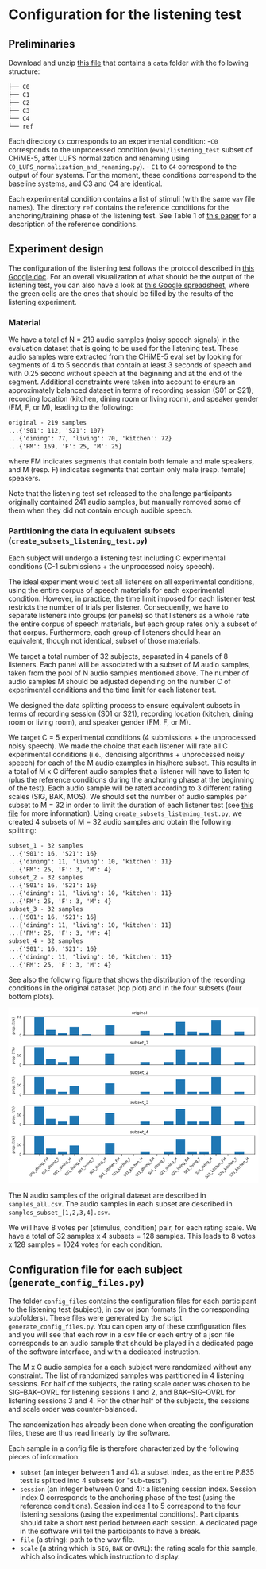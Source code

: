 # Configuration for the listening test

## Preliminaries 

Download and unzip [this file](https://drive.google.com/file/d/1fVohSi2S74HCh5DitZ6SvmgUUMKHuolS/view?usp=sharing) that contains a `data` folder with the following structure:
```
├── C0
├── C1
├── C2
├── C3
└── C4
└── ref
```

Each directory `Cx` corresponds to an experimental condition: 
    -`C0` corresponds to the unprocessed condition (`eval/listening_test` subset of CHiME-5, after LUFS normalization and renaming using `C0_LUFS_normalization_and_renaming.py`).
    - `C1` to `C4` correspond to the output of four systems. For the moment, these conditions correspond to the baseline systems, and C3 and C4 are identical.

Each experimental condition contains a list of stimuli (with the same `wav` file names). The directory `ref` contains the reference conditions for the anchoring/training phase of the listening test. See Table 1 of [this paper](https://arxiv.org/pdf/2010.13200.pdf) for a description of the reference conditions.

## Experiment design

The configuration of the listening test follows the protocol described in [this Google doc](https://docs.google.com/document/d/1mIRKcIShbw0jMrEd8qqZ5ocXI77wIk8jxgVrCD6P6gk/edit?usp=sharing). For an overall visualization of what should be the output of the listening test, you can also have a look at [this Google spreadsheet](https://docs.google.com/spreadsheets/d/1juJbTaKh-vQbdEh0b_XAWzPmUfX3iVNn-_1vZmJOmz4/edit?usp=sharing), where the green cells are the ones that should be filled by the results of the listening experiment.


### Material

We have a total of N = 219 audio samples (noisy speech signals) in the evaluation dataset that is going to be used for the listening test. These audio samples were extracted from the CHiME-5 eval set by looking for segments of 4 to 5 seconds that contain at least 3 seconds of speech and with 0.25 second without speech at the beginning and at the end of the segment. Additional constraints were taken into account to ensure an approximately balanced dataset in terms of recording session (S01 or S21), recording location (kitchen, dining room or living room), and speaker gender (FM, F, or M), leading to the following:
```
original - 219 samples
...{'S01': 112, 'S21': 107}
...{'dining': 77, 'living': 70, 'kitchen': 72}
...{'FM': 169, 'F': 25, 'M': 25}
```

where FM indicates segments that contain both female and male speakers, and M (resp. F) indicates segments that contain only male (resp. female) speakers. 

Note that the listening test set released to the challenge participants originally contained 241 audio samples, but manually removed some of them when they did not contain enough audible speech. 

### Partitioning the data in equivalent subsets (`create_subsets_listening_test.py`)

Each subject will undergo a listening test including C experimental conditions (C-1 submissions + the unprocessed noisy speech).

The ideal experiment would test all listeners on all experimental conditions, using the entire corpus of speech materials for each experimental condition. However, in practice, the time limit imposed for each listener test restricts the number of trials per listener. Consequently, we have to separate listeners into groups (or panels) so that listeners as a whole rate the entire corpus of speech materials, but each group rates only a subset of that corpus. Furthermore, each group of listeners should hear an equivalent, though not identical, subset of those materials. 

We target a total number of 32 subjects, separated in 4 panels of 8 listeners. Each panel will be associated with a subset of M audio samples, taken from the pool of N audio samples mentioned above. The number of audio samples M should be adjusted depending on the number C of experimental conditions and the time limit for each listener test.

We designed the data splitting process to ensure equivalent subsets in terms of recording session (S01 or S21), recording location (kitchen, dining room or living room), and speaker gender (FM, F, or M). 

We target C = 5 experimental conditions (4 submissions + the unprocessed noisy speech). We made the choice that each listener will rate all C experimental conditions (i.e., denoising algorithms + unprocessed noisy speech) for each of the M audio examples in his/here subset. This results in a total of M x C different audio samples that a listener will have to listen to (plus the reference conditions during the anchoring phase at the beginning of the test). Each audio sample will be rated according to 3 different rating scales (SIG, BAK, MOS). We should set the number of audio samples per subset to M = 32 in order to limit the duration of each listener test (see [this file](https://docs.google.com/spreadsheets/d/14monM79OnHGqvkA2yVHI1qAQLV9O2fDGG1m9KkoTD_E/edit?usp=sharing) for more information). Using `create_subsets_listening_test.py`, we created 4 subsets of M = 32 audio samples and obtain the following splitting:

```
subset_1 - 32 samples
...{'S01': 16, 'S21': 16}
...{'dining': 11, 'living': 10, 'kitchen': 11}
...{'FM': 25, 'F': 3, 'M': 4}
subset_2 - 32 samples
...{'S01': 16, 'S21': 16}
...{'dining': 11, 'living': 10, 'kitchen': 11}
...{'FM': 25, 'F': 3, 'M': 4}
subset_3 - 32 samples
...{'S01': 16, 'S21': 16}
...{'dining': 11, 'living': 10, 'kitchen': 11}
...{'FM': 25, 'F': 3, 'M': 4}
subset_4 - 32 samples
...{'S01': 16, 'S21': 16}
...{'dining': 11, 'living': 10, 'kitchen': 11}
...{'FM': 25, 'F': 3, 'M': 4}
```

See also the following figure that shows the distribution of the recording conditions in the original dataset (top plot) and in the four subsets (four bottom plots).

![](data_splitting.png)

The N audio samples of the original dataset are described in `samples_all.csv`. The audio samples in each subset are described in `samples_subset_[1,2,3,4].csv`.

We will have 8 votes per (stimulus, condition) pair, for each rating scale. We have a total of 32 samples x 4 subsets = 128 samples. This leads to 8 votes x 128 samples = 1024 votes for each condition. 


## Configuration file for each subject (`generate_config_files.py`)

The folder `config_files` contains the configuration files for each participant to the listening test (subject), in csv or json formats (in the corresponding subfolders). These files were generated by the script `generate_config_files.py`. You can open any of these configuration files and you will see that each row in a csv file or each entry of a json file corresponds to an audio sample that should be played in a dedicated page of the software interface, and with a dedicated instruction. 

The M x C audio samples for a each subject were randomized without any constraint. The list of randomized samples was partitioned in 4 listening sessions.  For half of the subjects, the rating scale order was chosen to be SIG–BAK–OVRL for listening sessions 1 and 2, and BAK–SIG–OVRL for listening sessions 3 and 4. For the other half of the subjects, the sessions and scale order was counter-balanced.

The randomization has already been done when creating the configuration files, these are thus read linearly by the software.

Each sample in a config file is therefore characterized by the following pieces of information:
- `subset` (an integer between 1 and 4): a subset index, as the entire P.835 test is splitted into 4 subsets (or "sub-tests").
- `session` (an integer between 0 and 4): a listening session index. Session index 0 corresponds to the anchoring phase of the test (using the reference conditions). Session indices 1 to 5 correspond to the four listening sessions (using the experimental conditions). Participants should take a short rest period between each session. A dedicated page in the software will tell the participants to have a break.
- `file` (a string): path to the wav file.
- `scale` (a string which is `SIG`, `BAK` or `OVRL`): the rating scale for this sample, which also indicates which instruction to display.



